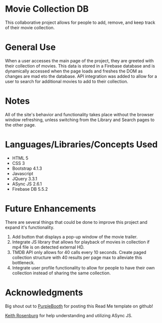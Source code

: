 # Movie Collection DB

This collaborative project allows for people to add, remove, and keep track of their movie collection.

# General Use

When a user accesses the main page of the project, they are greeted with their collection of movies. This data is stored in a Firebase database and is dynamically accessed when the page loads and freshes the DOM as changes are mad eto the database. API integration was added to allow for a user to search for additional movies to add to their collection. 

# Notes

All of the site's behavior and functionality takes place without the browser window refreshing, unless switching from the Library and Search pages to the other page.

# Languages/Libraries/Concepts Used
- HTML 5
- CSS 3
- Bootstrap 4.1.3
- Javascript
- JQuery 3.3.1
- ASync JS 2.6.1
- Firebase DB 5.5.2

# Future Enhancements

There are several things that could be done to improve this project and expand it's functionality.
1. Add button that displays a pop-up window of the movie trailer.
2. Integrate JS library that allows for playback of movies in collection if mp4 file is on detected external HD.
3. TMDB API only allows for 40 calls every 10 seconds. Create paged collection structure with 40 results per page max to alleviate this bottleneck.
4. Integrate user profile functionality to allow for people to have their own collection instead of sharing the same collection.

# Acknowledgments

Big shout out to [PurpleBooth](https://gist.github.com/PurpleBooth/109311bb0361f32d87a2) for posting this Read Me template on github!

[Keith Rosenburg](https://github.com/netpoetica) for help understanding and utilizing ASync JS.
